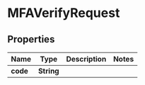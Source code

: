 

# MFAVerifyRequest


## Properties

| Name | Type | Description | Notes |
|------------ | ------------- | ------------- | -------------|
|**code** | **String** |  |  |



